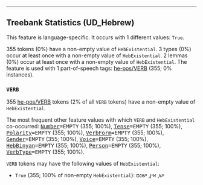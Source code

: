 

--------------------------------------------------------------------------------

## Treebank Statistics (UD_Hebrew)

This feature is language-specific.
It occurs with 1 different values: `True`.

355 tokens (0%) have a non-empty value of `HebExistential`.
3 types (0%) occur at least once with a non-empty value of `HebExistential`.
2 lemmas (0%) occur at least once with a non-empty value of `HebExistential`.
The feature is used with 1 part-of-speech tags: [he-pos/VERB]() (355; 0% instances).

### `VERB`

355 [he-pos/VERB]() tokens (2% of all `VERB` tokens) have a non-empty value of `HebExistential`.

The most frequent other feature values with which `VERB` and `HebExistential` co-occurred: <tt><a href="Number.html">Number</a>=EMPTY</tt> (355; 100%), <tt><a href="Tense.html">Tense</a>=EMPTY</tt> (355; 100%), <tt><a href="Polarity.html">Polarity</a>=EMPTY</tt> (355; 100%), <tt><a href="VerbForm.html">VerbForm</a>=EMPTY</tt> (355; 100%), <tt><a href="Gender.html">Gender</a>=EMPTY</tt> (355; 100%), <tt><a href="Voice.html">Voice</a>=EMPTY</tt> (355; 100%), <tt><a href="HebBinyan.html">HebBinyan</a>=EMPTY</tt> (355; 100%), <tt><a href="Person.html">Person</a>=EMPTY</tt> (355; 100%), <tt><a href="VerbType.html">VerbType</a>=EMPTY</tt> (355; 100%).

`VERB` tokens may have the following values of `HebExistential`:

* `True` (355; 100% of non-empty `HebExistential`): יש, אין, ישנם


